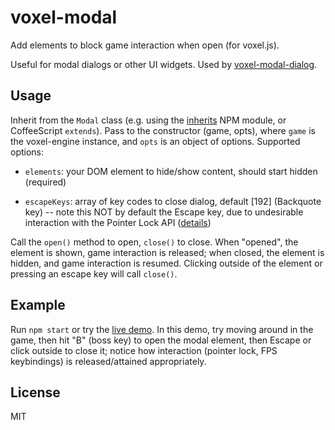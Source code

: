 # voxel-modal

Add elements to block game interaction when open (for voxel.js). 

Useful for modal dialogs or other UI widgets. Used by [voxel-modal-dialog](https://github.com/voxel/voxel-modal-dialog).

## Usage

Inherit from the `Modal` class (e.g. using the [inherits](https://npmjs.org/package/inherits) NPM module, or CoffeeScript `extends`).
Pass to the constructor (game, opts), where `game` is the voxel-engine instance, and `opts` is an object of options. Supported options:

* `elements`: your DOM element to hide/show content, should start hidden (required)

* `escapeKeys`: array of key codes to close dialog, default \[192\] (Backquote key) --
note this NOT by default the Escape key, due to undesirable interaction with the Pointer Lock API ([details](https://github.com/voxel/voxel-modal/issues/1))

Call the `open()` method to open, `close()` to close. When "opened", the element is shown,
game interaction is released; when closed, the element is hidden, and game interaction is
resumed. Clicking outside of the element or pressing an escape key will call `close()`.

## Example

Run `npm start` or try the [live demo](http://voxel.github.io/voxel-modal).
In this demo, try moving around in the game, then hit "B" (boss key) to open the modal element, then Escape
or click outside to close it; notice how interaction (pointer lock, FPS keybindings) is released/attained
appropriately.

## License

MIT

